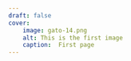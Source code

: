 ```yaml
---
draft: false
cover:
    image: gato-14.png
    alt: This is the first image
    caption:  First page
---
```


